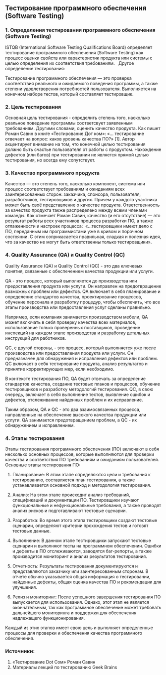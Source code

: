 ## Тестирование программного обеспечения (Software Testing)

### 1. Определения тестирования программного обеспечения (Software Testing)

ISTQB (International Software Testing Qualifications Board) определяет тестирование программного обеспечения (Software Testing) как процесс оценки свойств или характеристик продукта или системы с целью определения их соответствия требованиям.  
Другое определение тестирования: 

Тестирование программного обеспечения — это проверка соответствия реального и ожидаемого поведения программы, а также степени удовлетворения потребностей пользователя. Выполняется на конечном наборе тестов, который составляет тестировщик.  

### 2. Цель тестирования

Основная цель тестирования - определить степень того, насколько реальное поведение программы соответсвует заявленным требованиям. Другими словами, оценить качество продукта. 
Как пишет Роман Савин в книге «Тестирование Дот ком»: «… тестирование отвечает на вопрос: каков уровень качества ПО?» [1]. Автор акцентирует внимание на том, что конечной целью тестирования должно быть счастье  пользователя от работы с продуктом. 
Нахождение дефектов (или багов) при тестировании не является прямой целью тестирования, но всегда ему сопутствует.

### 3. Качество программного продукта 

Качество — это степень того, насколько компонент, система или процесс соответствует требованиям и ожиданиям всех заинтересованных сторон: заказчика, спонсора, пользователя, разработчиков, тестировщиков и других. Причем у каждого участника может быть своё представление о качестве продукта. 
Ответственность за качество продукта также распределено между всеми членами команды. Как отмечает Роман Савин, качество (и его отсутствие) — это результат работы всех участников процесса разработки ПО, а также отлаженности и настроек процесса: 
 «…тестировщики имеют дело с ПО, переданным им программистами уже в кривом и порочном состоянии. С этим соприкасается правильная, сладкая и полезная идея, что за качество не могут быть ответственны только тестировщики». 

### 4. Quality Assurance (QA) и Quality Control (QC)

Quality Assurance (QA) и Quality Control (QC) - это два ключевых понятия, связанные с обеспечением качества продукции или услуги. 

QA - это процесс, который выполняется до производства или предоставления продукта или услуги. Он направлен на предотвращение возможных проблем или дефектов. QA включает в себя планирование и определение стандартов качества, проектирование процессов, обучение персонала и разработку процедур, чтобы обеспечить, что все этапы производства или предоставления услуг сделаны правильно.

Например, если компания занимается производством мебели, QA может включать в себя проверку качества всех материалов, использование только проверенных поставщиков, проведение инспекций на каждом этапе производства и разработку детальных инструкций для работников.

QC, с другой стороны, - это процесс, который выполняется уже после производства или предоставления продукта или услуги. Он предназначен для обнаружения и исправления дефектов или проблем. QC включает в себя тестирование продукта, анализ результатов и принятие корректирующих мер, если необходимо.

В контексте тестирования ПО, QA будет отвечать за определение стандартов качества, создание тестовых планов и процессов, обучение тестировщиков и разработку методологий тестирования. QC, в свою очередь, включает в себя выполнение тестов, выявление ошибок и дефектов, отслеживание найденных проблем и их исправление.

Таким образом, QA и QC - это два взаимосвязанных процесса, направленные на обеспечение высокого качества продукции или услуги. QA занимается предотвращением проблем, а QC - их обнаружением и исправлением.


### 4. Этапы тестирования

 Этапы тестирования программного обеспечения (ПО) включают в себя несколько основных процессов, которые выполняются для проверки качества и соответствия ПО требованиям и ожиданиям пользователей. Основные этапы тестирования ПО:

1. Планирование: В этом этапе определяются цели и требования к тестированию, составляется план тестирования, а также устанавливается основной подход и методология тестирования.

2. Анализ: На этом этапе происходит анализ требований, спецификаций и документации ПО. Тестировщики изучают функциональные и нефункциональные требования, а также проводят анализ рисков и подготавливают тестовые сценарии.

3. Разработка: Во время этого этапа тестировщики создают тестовые сценарии, определяют критерии прохождения тестов и готовят тестовые данные.

4. Выполнение: В данном этапе тестировщики запускают тестовые сценарии и выполняют тесты на программном обеспечении. Ошибки и дефекты в ПО отслеживаются, заводятся баг-репорты, а также производится мониторинг и анализ результатов тестирования.

5. Отчетность: Результаты тестирования документируются и представляются заказчику или заинтересованным сторонам. В отчете обычно указывается общая информация о тестировании, найденные дефекты, общая оценка качества ПО и рекомендации для улучшения.

6. Релиз и мониторинг: После успешного завершения тестирования ПО выпускается для использования. Однако, этот этап не является окончательным, так как программное обеспечение может требовать дальнейшего мониторинга и поддержки для обеспечения надлежащего функционирования.

Каждый из этих этапов имеет свою цель и выполняет определенные процессы для проверки и обеспечения качества программного обеспечения.

### Источники:

1.  «Тестирование Dot Сом» Роман Савин
3. Материалы лекций по тестированию Geek Brains

